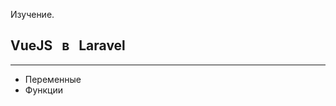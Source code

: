 Изучение.
## VueJS &nbsp; в &nbsp;  Laravel
<hr>
<ul>
    <li>Переменные</li>
    <li>Функции</li>
</ul>
